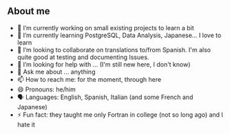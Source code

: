 ## About me

- 🔭 I’m currently working on small existing projects to learn a bit
- 🌱 I’m currently learning PostgreSQL, Data Analysis, Japanese... I love to learn
- 👯 I’m looking to collaborate on translations to/from Spanish. I'm also quite good at testing and documenting Issues.
- 🤔 I’m looking for help with ... (I'm still new here, I don't know)
- 💬 Ask me about ... anything
- 📫 How to reach me: for the moment, through here
- 😄 Pronouns: he/him
- 🗣 Languages: English, Spanish, Italian (and some French and Japanese)
- ⚡ Fun fact: they taught me only Fortran in college (not so long ago) and I hate it
